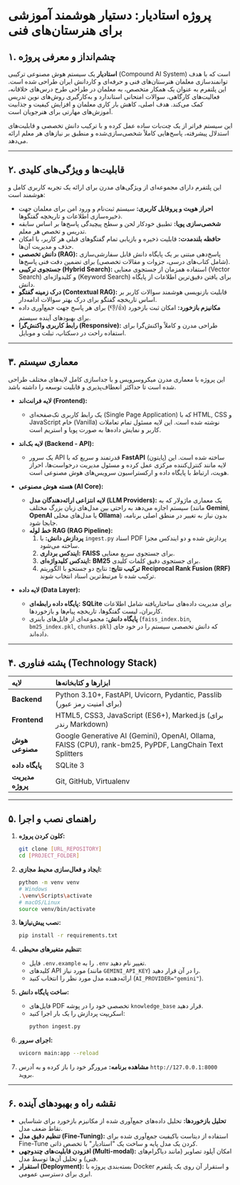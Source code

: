 
# **پروژه استادیار: دستیار هوشمند آموزشی برای هنرستان‌های فنی**

## **۱. چشم‌انداز و معرفی پروژه**

**استادیار** یک سیستم هوش مصنوعی ترکیبی (Compound AI System) است که با هدف توانمندسازی معلمان هنرستان‌های فنی و حرفه‌ای و کاردانش ایران طراحی شده است. این پلتفرم به عنوان یک همکار متخصص، به معلمان در طراحی طرح درس‌های خلاقانه، فعالیت‌های کارگاهی، سوالات امتحانی استاندارد و به‌کارگیری روش‌های نوین تدریس کمک می‌کند. هدف اصلی، کاهش بار کاری معلمان و افزایش کیفیت و جذابیت آموزش‌های مهارتی برای هنرجویان است.

این سیستم فراتر از یک چت‌بات ساده عمل کرده و با ترکیب دانش تخصصی و قابلیت‌های استدلال پیشرفته، پاسخ‌هایی کاملاً شخصی‌سازی‌شده و منطبق بر نیازهای هر معلم ارائه می‌دهد.

-----

## **۲. قابلیت‌ها و ویژگی‌های کلیدی**

این پلتفرم دارای مجموعه‌ای از ویژگی‌های مدرن برای ارائه یک تجربه کاربری کامل و هوشمند است:

  * **احراز هویت و پروفایل کاربری:** سیستم ثبت‌نام و ورود امن برای معلمان جهت ذخیره‌سازی اطلاعات و تاریخچه گفتگوها.
  * **شخصی‌سازی پویا:** تطبیق خودکار لحن و سطح پیچیدگی پاسخ‌ها بر اساس سابقه تدریس و تخصص هر معلم.
  * **حافظه بلندمدت:** قابلیت ذخیره و بازیابی تمام گفتگوهای قبلی هر کاربر، با امکان حذف و مدیریت آن‌ها.
  * **دانش تخصصی (RAG):** پاسخ‌دهی مبتنی بر یک پایگاه دانش قابل سفارشی‌سازی (شامل کتاب‌های درسی، جزوات و مقالات تخصصی) برای تضمین دقت فنی پاسخ‌ها.
  * **جستجوی ترکیبی (Hybrid Search):** استفاده همزمان از جستجوی معنایی (Vector Search) و کلیدواژه‌ای (Keyword Search) برای یافتن دقیق‌ترین اطلاعات از پایگاه دانش.
  * **درک زمینه گفتگو (Contextual RAG):** قابلیت بازنویسی هوشمند سوالات کاربر بر اساس تاریخچه گفتگو برای درک بهتر سوالات ادامه‌دار.
  * **مکانیزم بازخورد:** امکان ثبت بازخورد (👍/👎) برای هر پاسخ جهت جمع‌آوری داده برای بهبودهای آینده سیستم.
  * **رابط کاربری واکنش‌گرا (Responsive):** طراحی مدرن و کاملاً واکنش‌گرا برای استفاده راحت در دسکتاپ، تبلت و موبایل.

-----

## **۳. معماری سیستم**

این پروژه با معماری مدرن میکروسرویس و با جداسازی کامل لایه‌های مختلف طراحی شده است تا حداکثر انعطاف‌پذیری و قابلیت توسعه را داشته باشد.

  * **لایه فرانت‌اند (Frontend):**

      * یک رابط کاربری تک‌صفحه‌ای (Single Page Application) که با HTML, CSS و JavaScript خام (Vanilla) نوشته شده است. این لایه مسئول تمام تعاملات کاربر و نمایش داده‌ها به صورت پویا و استریم است.

  * **لایه بک‌اند (Backend - API):**

      * یک سرور API قدرتمند و سریع که با **FastAPI** (پایتون) ساخته شده است. این لایه مانند کنترل‌کننده مرکزی عمل کرده و مسئول مدیریت درخواست‌ها، احراز هویت، ارتباط با پایگاه داده و ارکستراسیون سرویس‌های هوش مصنوعی است.

  * **هسته هوش مصنوعی (AI Core):**

      * **لایه انتزاعی ارائه‌دهندگان مدل (LLM Providers):** یک معماری ماژولار که به سیستم اجازه می‌دهد به راحتی بین مدل‌های زبان بزرگ مختلف (مانند **Gemini**, **OpenAI** یا مدل‌های محلی **Ollama**) بدون نیاز به تغییر در منطق اصلی برنامه، جابجا شود.
      * **خط لوله RAG (RAG Pipeline):**
        1.  **پردازش دانش:** با `ingest.py` اسناد PDF پردازش شده و دو ایندکس مجزا ساخته می‌شود.
        2.  **ایندکس برداری:** **FAISS** برای جستجوی سریع معنایی.
        3.  **ایندکس کلیدواژه‌ای:** **BM25** برای جستجوی دقیق کلمات کلیدی.
        4.  **ترکیب نتایج:** نتایج دو جستجو با الگوریتم **Reciprocal Rank Fusion (RRF)** ترکیب شده تا مرتبط‌ترین اسناد انتخاب شوند.

  * **لایه داده (Data Layer):**

      * **پایگاه داده رابطه‌ای:** **SQLite** برای مدیریت داده‌های ساختاریافته شامل اطلاعات کاربران، لیست گفتگوها، تاریخچه پیام‌ها و بازخوردها.
      * **پایگاه دانش:** مجموعه‌ای از فایل‌های باینری (`faiss_index.bin`, `bm25_index.pkl`, `chunks.pkl`) که دانش تخصصی سیستم را در خود جای داده‌اند.

-----

## **۴. پشته فناوری (Technology Stack)**

| لایه | ابزارها و کتابخانه‌ها |
| :--- | :--- |
| **Backend** | Python 3.10+, FastAPI, Uvicorn, Pydantic, Passlib (برای امنیت رمز عبور) |
| **Frontend** | HTML5, CSS3, JavaScript (ES6+), Marked.js (برای رندر Markdown) |
| **هوش مصنوعی** | Google Generative AI (Gemini), OpenAI, Ollama, FAISS (CPU), rank-bm25, PyPDF, LangChain Text Splitters |
| **پایگاه داده** | SQLite 3 |
| **مدیریت پروژه** | Git, GitHub, Virtualenv |

-----

## **۵. راهنمای نصب و اجرا**

1.  **کلون کردن پروژه:**

    ```bash
    git clone [URL_REPOSITORY]
    cd [PROJECT_FOLDER]
    ```

2.  **ایجاد و فعال‌سازی محیط مجازی:**

    ```bash
    python -m venv venv
    # Windows
    .\venv\Scripts\activate
    # macOS/Linux
    source venv/bin/activate
    ```

3.  **نصب پیش‌نیازها:**

    ```bash
    pip install -r requirements.txt
    ```

4.  **تنظیم متغیرهای محیطی:**

      * فایل `.env.example` را به `.env` تغییر نام دهید.
      * کلیدهای API مورد نیاز (مانند `GEMINI_API_KEY`) را در آن قرار دهید.
      * ارائه‌دهنده مدل مورد نظر را انتخاب کنید (`AI_PROVIDER="gemini"`).

5.  **ساخت پایگاه دانش:**

      * فایل‌های PDF تخصصی خود را در پوشه `knowledge_base` قرار دهید.
      * اسکریپت پردازش را یک بار اجرا کنید:
        ```bash
        python ingest.py
        ```

6.  **اجرای سرور:**

    ```bash
    uvicorn main:app --reload
    ```

7.  **مشاهده برنامه:** مرورگر خود را باز کرده و به آدرس `http://127.0.0.1:8000` بروید.

-----

## **۶. نقشه راه و بهبودهای آینده**

  * **تحلیل بازخوردها:** تحلیل داده‌های جمع‌آوری شده از مکانیزم بازخورد برای شناسایی نقاط ضعف مدل.
  * **تنظیم دقیق مدل (Fine-Tuning):** استفاده از دیتاست باکیفیت جمع‌آوری شده برای Fine-Tune کردن یک مدل پایه و ساخت یک "استادیار" با تخصص ذاتی.
  * **افزودن قابلیت‌های چندوجهی (Multi-modal):** امکان آپلود تصاویر (مانند دیاگرام‌های فنی) و تحلیل آن‌ها توسط مدل.
  * **استقرار (Deployment):** بسته‌بندی پروژه با Docker و استقرار آن روی یک پلتفرم ابری برای دسترسی عمومی.
